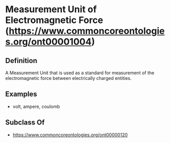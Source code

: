 # Measurement Unit of Electromagnetic Force (https://www.commoncoreontologies.org/ont00001004)

## Definition
A Measurement Unit that is used as a standard for measurement of the electromagnetic force between electrically charged entities.

## Examples
- volt, ampere, coulomb

## Subclass Of
- https://www.commoncoreontologies.org/ont00000120

